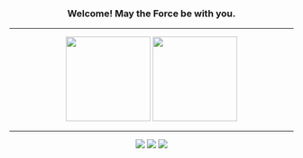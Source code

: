 <h3 align="center">Welcome! May the Force be with you.</h3>

---

<p align="center">
  <img height="150em" src="https://github-readme-stats.vercel.app/api?username=lorislambert&border_color=0D1117&show_icons=true&theme=github_dark&include_all_commits=true&count_private=true"/>
  <img height="150em" src="https://github-readme-stats.vercel.app/api/top-langs/?username=lorislambert&border_color=0D1117&layout=compact&langs_count=7&theme=github_dark"/>
</p>

---

<p align="center">
  <a href="https://www.instagram.com/lohane.diogo/"><img src="https://img.shields.io/badge/Instagram-E4405F?style=for-the-badge&logo=instagram&logoColor=white"></a>
  <a href=""><img src="https://img.shields.io/badge/ProtonMail-8B89CC?style=for-the-badge&logo=protonmail&logoColor=white"></a>
  <a href="https://www.linkedin.com/in/lohane-gd/"><img src="https://img.shields.io/badge/LinkedIn-0077B5?style=for-the-badge&logo=linkedin&logoColor=white"></a>
</p>
